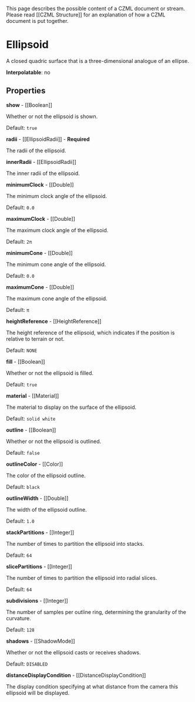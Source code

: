 This page describes the possible content of a CZML document or stream. Please read [[CZML Structure]] for an explanation of how a CZML document is put together.

# Ellipsoid

A closed quadric surface that is a three-dimensional analogue of an ellipse.

**Interpolatable**: no

## Properties

**show** - [[Boolean]]

Whether or not the ellipsoid is shown.

Default: `true`


**radii** - [[EllipsoidRadii]] - **Required**

The radii of the ellipsoid.


**innerRadii** - [[EllipsoidRadii]]

The inner radii of the ellipsoid.


**minimumClock** - [[Double]]

The minimum clock angle of the ellipsoid.

Default: `0.0`


**maximumClock** - [[Double]]

The maximum clock angle of the ellipsoid.

Default: `2π`


**minimumCone** - [[Double]]

The minimum cone angle of the ellipsoid.

Default: `0.0`


**maximumCone** - [[Double]]

The maximum cone angle of the ellipsoid.

Default: `π`


**heightReference** - [[HeightReference]]

The height reference of the ellipsoid, which indicates if the position is relative to terrain or not.

Default: `NONE`


**fill** - [[Boolean]]

Whether or not the ellipsoid is filled.

Default: `true`


**material** - [[Material]]

The material to display on the surface of the ellipsoid.

Default: `solid white`


**outline** - [[Boolean]]

Whether or not the ellipsoid is outlined.

Default: `false`


**outlineColor** - [[Color]]

The color of the ellipsoid outline.

Default: `black`


**outlineWidth** - [[Double]]

The width of the ellipsoid outline.

Default: `1.0`


**stackPartitions** - [[Integer]]

The number of times to partition the ellipsoid into stacks.

Default: `64`


**slicePartitions** - [[Integer]]

The number of times to partition the ellipsoid into radial slices.

Default: `64`


**subdivisions** - [[Integer]]

The number of samples per outline ring, determining the granularity of the curvature.

Default: `128`


**shadows** - [[ShadowMode]]

Whether or not the ellipsoid casts or receives shadows.

Default: `DISABLED`


**distanceDisplayCondition** - [[DistanceDisplayCondition]]

The display condition specifying at what distance from the camera this ellipsoid will be displayed.


